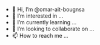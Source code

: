 - 👋 Hi, I’m @omar-ait-bougnsa
- 👀 I’m interested in ...
- 🌱 I’m currently learning ...
- 💞️ I’m looking to collaborate on ...
- 📫 How to reach me ...

<!---
omar-ait-bougnsa/omar-ait-bougnsa is a ✨ special ✨ repository because its `README.md` (this file) appears on your GitHub profile.
You can click the Preview link to take a look at your changes.
--->
